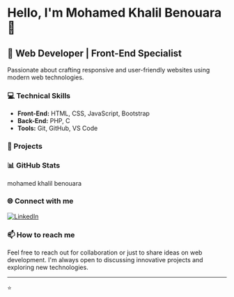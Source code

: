 # Hello, I'm Mohamed Khalil Benouara 👋

## 🚀 Web Developer | Front-End Specialist

Passionate about crafting responsive and user-friendly websites using modern web technologies.

### 💻 Technical Skills

- **Front-End:** HTML, CSS, JavaScript, Bootstrap
- **Back-End:** PHP, C
- **Tools:** Git, GitHub, VS Code

### 🌟 Projects



### 📊 GitHub Stats

mohamed khalil benouara


### 🌐 Connect with me

[![LinkedIn]([https://img.shields.io/badge/-LinkedIn-0077B5?style=flat&logo=LinkedIn&logoColor=white)](Your-LinkedIn-URL](https://www.linkedin.com/in/mohamed-khalil-benouara-675bba240/))

### 📫 How to reach me

Feel free to reach out for collaboration or just to share ideas on web development. I'm always open to discussing innovative projects and exploring new technologies.

---

⭐️ 

